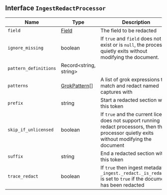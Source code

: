 ## Interface `IngestRedactProcessor`

| Name | Type | Description |
| - | - | - |
| `field` | [Field](./Field.md) | The field to be redacted |
| `ignore_missing` | boolean | If `true` and `field` does not exist or is `null`, the processor quietly exits without modifying the document. |
| `pattern_definitions` | Record<string, string> | &nbsp; |
| `patterns` | [GrokPattern](./GrokPattern.md)[] | A list of grok expressions to match and redact named captures with |
| `prefix` | string | Start a redacted section with this token |
| `skip_if_unlicensed` | boolean | If `true` and the current license does not support running redact processors, then the processor quietly exits without modifying the document |
| `suffix` | string | End a redacted section with this token |
| `trace_redact` | boolean | If `true` then ingest metadata `_ingest._redact._is_redacted` is set to `true` if the document has been redacted |
